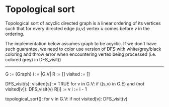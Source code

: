 Topological sort
================

Topological sort of acyclic directed graph is a linear ordering of its vertices
such that for every directed edge _(u,v)_ vertex _u_ comes before _v_ in the ordering.

The implementation below assumes graph to be acyclic.
If we don't have such guarantee, we need to color use version of DFS
with white/grey/black coloring and throw error when encountering
vertex being processed (i.e. colored grey) in DFS_visit()

----

G := {Graph}
i := |G.V|
R := []
visited := []

DFS_visit(s):
    visited[s] := TRUE
    for v in G.V:
        if ((s,v) in G.E) and (not visited[v]):
            DFS_visit(v)
    R[i] := v
    i := i - 1

topological_sort():
    for v in G.V:
        if not visited[v]:
            DFS_visit(v)
